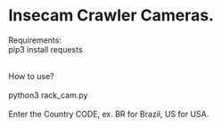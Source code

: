 # Insecam Crawler Cameras.
Requirements:<br>
pip3 install requests<br><br>

How to use?<br>
<br>
python3 rack_cam.py
<br>
<br>
Enter the Country CODE, ex. BR for Brazil, US for USA.

